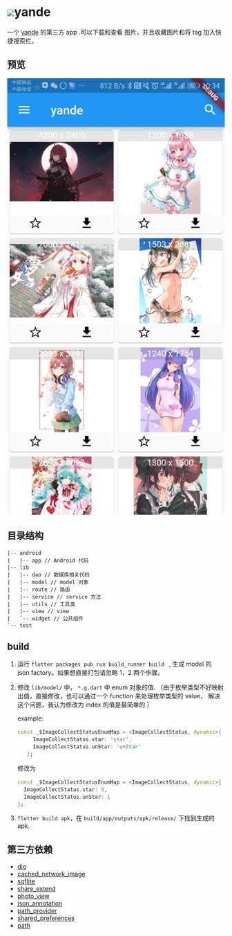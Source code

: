 # ![](https://github.com/dart-lang/logos/blob/master/flutter/icon/64.png?raw=true)yande

一个 [yande](http://yande.re) 的第三方 app .可以下载和查看 图片，并且收藏图片和将 tag 加入快捷搜索栏。

## 预览

![](https://raw.githubusercontent.com/xiao-po/readme_image/master/image/yandeIndexPage.jpg)

## 目录结构

```
|-- android
|   |-- app // Android 代码
|-- lib
|   |-- dao // 数据库相关代码
|   |-- model // model 对象
|   |-- route // 路由 
|   |-- service // service 方法
|   |-- utils // 工具类
|   |-- view // view 
|   `-- widget // 公共组件
`-- test
```

## build 
1. 运行 `flutter packages pub run build_runner build ` , 生成 model 的 json factory。如果想直接打包请忽略 1，2 两个步骤。
2. 修改 `lib/model/` 中， `*.g.dart` 中 enum 对象的值. （由于枚举类型不好映射出值，直接修改，也可以通过一个 function 来处理枚举类型的 value， 解决这个问题，我认为修改为 index 的值是最简单的 ）
    
   example:
   
   ```dart
   const _$ImageCollectStatusEnumMap = <ImageCollectStatus, dynamic>{
        ImageCollectStatus.star: 'star',
        ImageCollectStatus.unStar: 'unStar'
      };
   ```
   
   修改为 
   
   ```dart
   const _$ImageCollectStatusEnumMap = <ImageCollectStatus, dynamic>{
     ImageCollectStatus.star: 0,
     ImageCollectStatus.unStar: 1
   };
   ```
3. `flutter build apk`，在 `build/app/outputs/apk/release/` 下找到生成的 apk.

## 第三方依赖

*  [dio](https://pub.dartlang.org/packages/dio)
*  [cached_network_image](https://pub.dartlang.org/packages/cached_network_image)
*  [sqflite](https://pub.dartlang.org/packages/sqflite)
*  [share_extend](https://pub.dartlang.org/packages/share_extend)
*  [photo_view](https://pub.dartlang.org/packages/photo_view)
*  [json_annotation](https://pub.dartlang.org/packages/json_annotation)
*  [path_provider](https://pub.dartlang.org/packages/path_provider)
*  [shared_preferences](https://pub.dartlang.org/packages/shared_preferences)
*  [path](https://pub.dartlang.org/packages/path)


